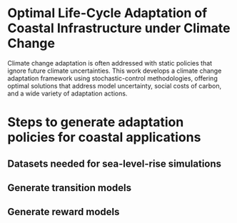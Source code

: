 # Optimal Life-Cycle Adaptation of Coastal Infrastructure under Climate Change
Climate change adaptation is often addressed with static policies that ignore future climate uncertainties. This work develops a climate change adaptation framework using stochastic-control methodologies, offering optimal solutions that address model uncertainty, social costs of carbon, and a wide variety of adaptation actions.

# Steps to generate adaptation policies for coastal applications
## Datasets needed for sea-level-rise simulations

## Generate transition models

## Generate reward models

